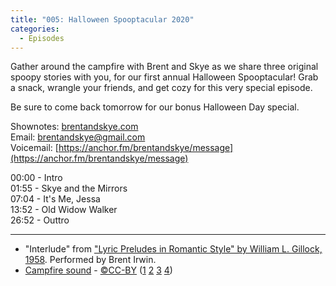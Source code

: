 ```yaml
---
title: "005: Halloween Spooptacular 2020"
categories:
  - Episodes
---
```


Gather around the campfire with Brent and Skye as we share three original spoopy stories with you, for our first annual Halloween Spooptacular! Grab a snack, wrangle your friends, and get cozy for this very special episode.

Be sure to come back tomorrow for our bonus Halloween Day special.

Shownotes: [brentandskye.com](https://brentandskye.com)  
Email: [brentandskye@gmail.com](mailto:brentandskye@gmail.com)  
Voicemail: [https://anchor.fm/brentandskye/message](https://anchor.fm/brentandskye/message)

00:00 - Intro  
01:55 - Skye and the Mirrors  
07:04 - It's Me, Jessa  
13:52 - Old Widow Walker  
26:52 - Outtro

---

* "Interlude" from ["Lyric Preludes in Romantic Style" by William L. Gillock, 1958](https://www.amazon.com/Lyric-Preludes-Romantic-Style-Pieces/dp/0874876494/ref=sr_1_1?crid=1K7XXHCCWUI8F&dchild=1&keywords=lyric+preludes+in+romantic+style+24+short+piano+pieces+in+all+keys&qid=1603744534&sprefix=lyric+preludes+in+%2Caps%2C167&sr=8-1). Performed by Brent Irwin.
* [Campfire sound](https://www.youtube.com/watch?v=kvTXWoD9Nso) - [©CC-BY](https://creativecommons.org/licenses/by/2.0/) ([1](https://www.youtube.com/redirect?q=http%3A%2F%2Fwww.freesound.org%2FsamplesViewSingle.php%3Fid%3D58236&v=kvTXWoD9Nso&redir_token=QUFFLUhqbXZ0U2RHM2F0YmtLZDl6X005VENvV2tVZW1PZ3xBQ3Jtc0ttY2F3d01iSVRUQ3VreXlqQjNPMnlXdWJKNXZneGJOSFhRcTNfcGJ4eXNFZ280VTJWcEJzVzRhSFJJb3lUa0o1Rk5xNm5fV2RuVXJTSDY5Vm1ud2wzNF9FbkR3QmgySUw0SFR1dDNFaTUwbE1rTXY5QQ%3D%3D&event=video_description)  [2](https://www.youtube.com/redirect?q=http%3A%2F%2Fwww.freesound.org%2FsamplesViewSingle.php%3Fid%3D106988&v=kvTXWoD9Nso&redir_token=QUFFLUhqbjZ1SURfZE1sZEJZbHg4dTdhR3VPTDdfZ1Y3Z3xBQ3Jtc0ttTkJ0M0JmUDlWTjVicDdxSGtTanFuVDRnWEx5cjVCa2ZRZzZhRVRFcFFaaGxYNEFUdjFySGpicVVza2lma09DUmg4aVl0Q2ItU3ZXVlhYSWtwdm9xQmdTTWdPZV9OVDUzZjB3NFRwU0U2VkZQcGZyVQ%3D%3D&event=video_description) [3](https://www.youtube.com/redirect?q=http%3A%2F%2Fwww.freesound.org%2FsamplesViewSingle.php%3Fid%3D73146&v=kvTXWoD9Nso&redir_token=QUFFLUhqa3J1aGoxRDZjdlBUd3VjTEZHeVkyb0RmVmpJZ3xBQ3Jtc0tsTVN3UURYVlVFZWNFNGJsa01EOHFKNVZtWnBYQkdxLTFMZUd6YTZuWVJMWWJPUC1nX0prdkxXcS1BcXdxRTJqSDNjSW9hc1BOOUpab1VlZi1yTGlzYkdITEpJcjhad3V4dHU2SXZOeEZZdm5SY25fZw%3D%3D&event=video_description) [4](https://www.youtube.com/redirect?q=http%3A%2F%2Fwww.freesound.org%2FsamplesViewSingle.php%3Fid%3D40699&v=kvTXWoD9Nso&redir_token=QUFFLUhqblhiemo1ZGdHNjJxcF90eXNuTXZVLTl5Y2RpQXxBQ3Jtc0ttTEpBb3dCSzNNcnVtZ3ctNUpKOTBtdkFGTllZdWVMRDNrc3FaaWo1QkV6NEF4VGs4MGthcnBIV04yeUtQQ0pZTHRyejBaQm5EeE9PVzVhSVdyb1dTcXNRTld3Y2lYbWE0di1pZ2FRZWV6N3NCQjBBRQ%3D%3D&event=video_description))